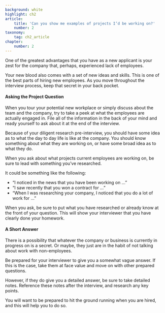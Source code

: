 ```yaml
---
background: white
highlight: ch2
article:
    title: 'Can you show me examples of projects I’d be working on?'
    number: 2
taxonomy:
    tag: ch2_article
chapter:
    number: 2
---
```

One of the greatest advantages that you have as a new applicant is your zest for the company that, perhaps, experienced lack of employees. 

Your new blood also comes with a set of new ideas and skills. This is one of the best parts of hiring new employees. As you move throughout the interview process, keep that secret in your back pocket. 

#### Asking the Project Question
When you tour your potential new workplace or simply discuss about the team and the company, try to take a peek at what the employees are actually engaged in. File all of the information in the back of your mind and ready yourself to ask about it at the end of the interview. 

Because of your diligent research pre-interview, you should have some idea as to what the day to day life is like at the company. You should know something about what they are working on, or have some broad idea as to what they do. 

When you ask about what projects current employees are working on, be sure to lead with something you’ve researched. 

It could be something like the following: 
* “I noticed in the news that you have been working on …” 
* “I saw recently that you won a contract for …”
* “When I was researching your company, I noticed that you do a lot of work for …” 

When you ask, be sure to put what you have researched or already know at the front of your question. This will show your interviewer that you have clearly done your homework. 

#### A Short Answer
There is a possibility that whatever the company or business is currently in progress on is a secret. Or maybe, they just are in the habit of not talking about work with non-employees. 

Be prepared for your interviewer to give you a somewhat vague answer. If this is the case, take them at face value and move on with other prepared questions. 

However, if they do give you a detailed answer, be sure to take detailed notes. Reference these notes after the interview, and research any key points. 

You will want to be prepared to hit the ground running when you are hired, and this will help you to do so.